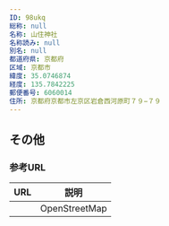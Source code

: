 ```yaml
---
ID: 98ukq
総称: null
名称: 山住神社
名称読み: null
別名: null
都道府県: 京都府
区域: 京都市
緯度: 35.0746874
経度: 135.7842225
郵便番号: 6060014
住所: 京都府京都市左京区岩倉西河原町７９−７９
---
```


## その他

### 参考URL

| URL | 説明          |
| --- | ------------- |
|     | OpenStreetMap |
